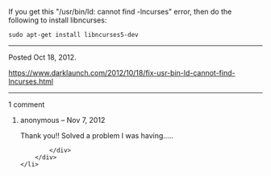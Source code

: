 If you get this "/usr/bin/ld: cannot find -lncurses" error, then do the following to install libncurses:

```
sudo apt-get install libncurses5-dev
```

---

Posted Oct 18, 2012.

https://www.darklaunch.com/2012/10/18/fix-usr-bin-ld-cannot-find-lncurses.html

---

1 comment

<ol>
    <li>
        <div>
            anonymous &ndash; Nov 7, 2012
            <div>

Thank you!! Solved a problem I was having.....

            </div>
        </div>
    </li>
</ol>
